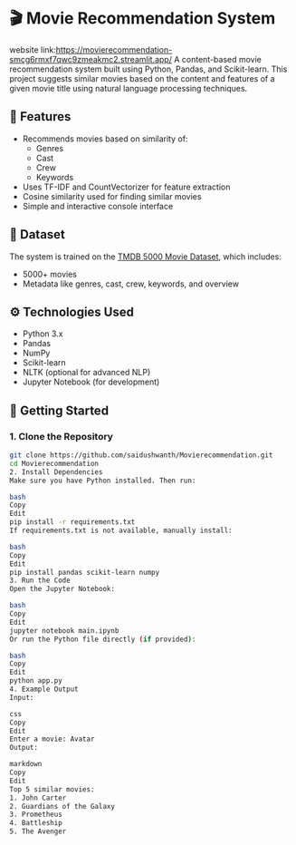 # 🎬 Movie Recommendation System
website link:https://movierecommendation-smcg6rmxf7qwc9zmeakmc2.streamlit.app/
A content-based movie recommendation system built using Python, Pandas, and Scikit-learn. This project suggests similar movies based on the content and features of a given movie title using natural language processing techniques.

## 📌 Features

- Recommends movies based on similarity of:
  - Genres
  - Cast
  - Crew
  - Keywords
- Uses TF-IDF and CountVectorizer for feature extraction
- Cosine similarity used for finding similar movies
- Simple and interactive console interface

## 📂 Dataset

The system is trained on the [TMDB 5000 Movie Dataset](https://www.kaggle.com/datasets/tmdb/tmdb-movie-metadata), which includes:
- 5000+ movies
- Metadata like genres, cast, crew, keywords, and overview

## ⚙️ Technologies Used

- Python 3.x
- Pandas
- NumPy
- Scikit-learn
- NLTK (optional for advanced NLP)
- Jupyter Notebook (for development)

## 🚀 Getting Started

### 1. Clone the Repository

```bash
git clone https://github.com/saidushwanth/Movierecommendation.git
cd Movierecommendation
2. Install Dependencies
Make sure you have Python installed. Then run:

bash
Copy
Edit
pip install -r requirements.txt
If requirements.txt is not available, manually install:

bash
Copy
Edit
pip install pandas scikit-learn numpy
3. Run the Code
Open the Jupyter Notebook:

bash
Copy
Edit
jupyter notebook main.ipynb
Or run the Python file directly (if provided):

bash
Copy
Edit
python app.py
4. Example Output
Input:

css
Copy
Edit
Enter a movie: Avatar
Output:

markdown
Copy
Edit
Top 5 similar movies:
1. John Carter
2. Guardians of the Galaxy
3. Prometheus
4. Battleship
5. The Avenger
